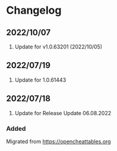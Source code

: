 # Changelog

## 2022/10/07
1. Update for v1.0.63201 (2022/10/05)

## 2022/07/19
1. Update for 1.0.61443

## 2022/07/18
1. Update for Release Update 06.08.2022

### Added
Migrated from https://opencheattables.org
